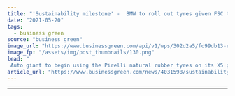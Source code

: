 ```yaml
---
title: "'Sustainability milestone' -  BMW to roll out tyres given FSC tick of approval"
date: "2021-05-20"
tags: 
  - business green
source: "business green"
image_url: "https://www.businessgreen.com/api/v1/wps/302d2a5/fd99db13-e874-4754-8568-d9a2236d7c57/1/p-zero-detail-outside-web-pirelli-bmw-fsc-tyre-185x114.png"
image_fp: "/assets/img/post_thumbnails/130.png"
lead: "
 Auto giant to begin using the Pirelli natural rubber tyres on its X5 plug-in hybrid cars from August 2021 ..."
article_url: "https://www.businessgreen.com/news/4031598/sustainability-milestone-bmw-roll-tyres-fsc-tick-approval"
---
```


---
